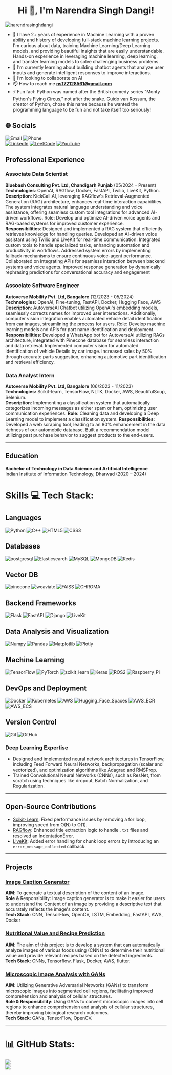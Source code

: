 <h1 align="center">Hi 👋, I'm Narendra Singh Dangi!</h1>
<p align="left"> <img src="https://komarev.com/ghpvc/?username=narendrasinghdangi&label=Profile%20views&color=0e75b6&style=flat" alt="narendrasinghdangi" /> </p>


- 👀 I have 2+ years of experience in Machine Learning with a proven ability and history of developing full-stack machine learning projects. I'm curious about data, training Machine Learning/Deep Learning models, and providing beautiful insights that are easily understandable. Hands-on experience in leveraging machine learning, deep learning, and transfer learning models to solve challenging business problems.
- 🌱 I’m currently learning about building chatbot agents that analyze user inputs and generate intelligent responses to improve interactions.
- 💞️ I’m looking to collaborate on AI
- 📫 How to reach me **ns172128561@gmail.com**
- ⚡ Fun fact:  Python was named after the British comedy series "Monty Python's Flying Circus," not after the snake. Guido van Rossum, the creator of Python, chose this name because he wanted the programming language to be fun and not take itself too seriously!

## 🌐 Socials
![Email](https://img.shields.io/badge/Email-ns172128561@gmail.com-black?style=for-the-badge)
![Phone](https://img.shields.io/badge/Phone-%2B91%207389058485-black?style=for-the-badge)<br>
[![LinkedIn](https://img.shields.io/badge/LinkedIn-%230077B5.svg?logo=linkedin&logoColor=white)](https://www.linkedin.com/in/narendra1721/)
[![LeetCode](https://img.shields.io/badge/LeetCode-%2300A8FF.svg?logo=leetcode&logoColor=white)](https://leetcode.com/Narendrasinghdangi/)
[![YouTube](https://img.shields.io/badge/YouTube-%23FF0000.svg?ogo=youtube&logoColor=white)](https://www.youtube.com/@Deeplearningbynarendra/videos)

## Professional Experience

### Associate Data Scientist
**Bluebash Consulting Pvt. Ltd, Chandigarh Punjab** (05/2024 - Present)<br>
**Technologies**: OpenAI, RAGflow, Docker, FastAPI, Twilio, LiveKit, Python.<br>
**Description**: KickCall.AI, leveraging RAGflow's Retrieval-Augmented Generation (RAG) architecture, enhances real-time interaction capabilities. The system integrates natural language understanding and voice assistance, offering seamless custom tool integrations for advanced AI-driven workflows.
Role: Develop and optimize AI-driven voice agents and RAG-based systems for improved customer experience.<br>
**Responsibilities**: Designed and implemented a RAG system that efficiently retrieves knowledge for handling queries. Developed an AI-driven voice assistant using Twilio and LiveKit for real-time communication. Integrated custom tools to handle specialized tasks, enhancing automation and productivity in workflows.
Addressed system errors by implementing fallback mechanisms to ensure continuous voice-agent performance. Collaborated on integrating APIs for seamless interaction between backend systems and voice agents. Improved response generation by dynamically rephrasing predictions for conversational accuracy and engagement

### Associate Software Engineer
**Autoverse Mobility Pvt. Ltd, Bangalore** (12/2023 - 05/2024)<br>
**Technologies:** OpenAI, Fine-tuning, FastAPI, Docker, Hugging Face, AWS<br>
**Description**: AutoverseAI Chatbot utilizing OpenAI's embedding models, seamlessly corrects names for improved user interactions. Additionally, computer vision integration enables automated vehicle detail identification from car images, streamlining the process for users. Role: Develop machine learning models and APIs for part name identification and deployment.<br>
**Responsibilities**: Developed a WhatsApp bot for AutoverseAi utilizing RAGs architecture, integrated with Pinecone database for seamless interaction and data retrieval. Implemented computer vision for automated identification of vehicle Details by car image. Increased sales by 50% through accurate parts suggestion, enhancing automotive part identification and retrieval efficiency.


### Data Analyst Intern
**Autoverse Mobility Pvt. Ltd, Bangalore** (06/2023 - 11/2023)<br>
**Technologies:** Scikit-learn, TensorFlow, NLTK, Docker, AWS, BeautifulSoup, Selenium.<br>
**Description**: Implementing a classification system that automatically categorizes incoming messages as either spam or ham, optimizing user communication experiences.
**Role**: Cleaning data and developing a Deep Learning model to implement a classification system.
**Responsibilities**: Developed a web scraping tool, leading to an 80% enhancement in the data richness of our automobile database. Built a recommendation model utilizing past purchase behavior to suggest products to the end-users.

---

## Education

**Bachelor of Technology in Data Science and Artificial Intelligence**<br>
Indian Institute of Information Technology, Dharwad (2020 – 2024)

# Skills 💻 Tech Stack:

## Languages
![Python](https://img.shields.io/badge/python-3670A0?style=for-the-badge&logo=python&logoColor=ffdd54)
![C++](https://img.shields.io/badge/c++-%2300599C.svg?style=for-the-badge&logo=c%2B%2B&logoColor=white)
![HTML5](https://img.shields.io/badge/html5-%23E34F26.svg?style=for-the-badge&logo=html5&logoColor=white)
![CSS3](https://img.shields.io/badge/css3-%231572B6.svg?style=for-the-badge&logo=css3&logoColor=white)

## Databases
![postgresql](https://img.shields.io/badge/postgresql-%23336791.svg?style=for-the-badge&logo=postgresql&logoColor=white)
![Elasticsearch](https://img.shields.io/badge/Elasticsearch-%23005571.svg?style=for-the-badge&logo=elasticsearch&logoColor=white)
![MySQL](https://img.shields.io/badge/mysql-4479A1.svg?style=for-the-badge&logo=mysql&logoColor=white)
![MongoDB](https://img.shields.io/badge/MongoDB-%234ea94b.svg?style=for-the-badge&logo=mongodb&logoColor=white)
![Redis](https://img.shields.io/badge/Redis-%23D82C2A.svg?style=for-the-badge&logo=redis&logoColor=white)

## Vector DB
![pinecone](https://img.shields.io/badge/pinecone-%23007DFF.svg?style=for-the-badge&logo=pinecone&logoColor=white)
![weaviate](https://img.shields.io/badge/weaviate-%2300A876.svg?style=for-the-badge&logo=weaviate&logoColor=white)
![FAISS](https://img.shields.io/badge/FAISS-%231A1A1A.svg?style=for-the-badge&logo=faiss&logoColor=white)
![CHROMA](https://img.shields.io/badge/CHROMA-%23F7A800.svg?style=for-the-badge&logo=python&logoColor=white)


## Backend Frameworks
![Flask](https://img.shields.io/badge/Flask-%23000.svg?style=for-the-badge&logo=flask&logoColor=white)
![FastAPI](https://img.shields.io/badge/FastAPI-%233D6B8E.svg?style=for-the-badge&logo=fastapi&logoColor=white)
![Django](https://img.shields.io/badge/Django-%23092E20.svg?style=for-the-badge&logo=django&logoColor=white)
![LiveKit](https://img.shields.io/badge/LiveKit-%234A90E2.svg?style=for-the-badge&logo=livekit&logoColor=white)

## Data Analysis and Visualization
![Numpy](https://img.shields.io/badge/Numpy-%23013243.svg?style=for-the-badge&logo=numpy&logoColor=white)
![Pandas](https://img.shields.io/badge/Pandas-%23150458.svg?style=for-the-badge&logo=pandas&logoColor=white)
![Matplotlib](https://img.shields.io/badge/Matplotlib-%230A0C2A.svg?style=for-the-badge&logo=matplotlib&logoColor=white)
![Plotly](https://img.shields.io/badge/Plotly-%23000.svg?style=for-the-badge&logo=plotly&logoColor=white)

## Machine Learning
![TensorFlow](https://img.shields.io/badge/TensorFlow-%23FF6F00.svg?style=for-the-badge&logo=tensorflow&logoColor=white)
![PyTorch](https://img.shields.io/badge/PyTorch-%23EE4C2C.svg?style=for-the-badge&logo=pytorch&logoColor=white)
![scikit_learn](https://img.shields.io/badge/scikit_learn-%23F7931E.svg?style=for-the-badge&logo=scikit-learn&logoColor=white)
![Keras](https://img.shields.io/badge/Keras-%23D00000.svg?style=for-the-badge&logo=keras&logoColor=white)
![ROS2](https://img.shields.io/badge/ROS2-%2311E7C9.svg?style=for-the-badge&logo=ros2&logoColor=white)
![Raspberry_Pi](https://img.shields.io/badge/Raspberry_Pi-%23A22846.svg?style=for-the-badge&logo=raspberrypi&logoColor=white)

## DevOps and Deployment
![Docker](https://img.shields.io/badge/Docker-%232496ED.svg?style=for-the-badge&logo=docker&logoColor=white)
![Kubernetes](https://img.shields.io/badge/Kubernetes-%2333A1D7.svg?style=for-the-badge&logo=kubernetes&logoColor=white)
![AWS](https://img.shields.io/badge/AWS-%23FF9900.svg?style=for-the-badge&logo=amazonaws&logoColor=white)
![Hugging_Face_Spaces](https://img.shields.io/badge/Hugging_Face_Spaces-%23635BFE.svg?style=for-the-badge&logo=huggingface&logoColor=white)
![AWS_ECR](https://img.shields.io/badge/AWS_%20ECR-%233D8F9C.svg?style=for-the-badge&logo=amazonaws&logoColor=white)
![AWS_ECS](https://img.shields.io/badge/AWS_%20ECS-%231F2A44.svg?style=for-the-badge&logo=amazonaws&logoColor=white)

## Version Control
![Git](https://img.shields.io/badge/Git-%23F05032.svg?style=for-the-badge&logo=git&logoColor=white)
![GitHub](https://img.shields.io/badge/GitHub-%23121011.svg?style=for-the-badge&logo=github&logoColor=white)


### Deep Learning Expertise

- Designed and implemented neural network architectures in TensorFlow, including Feed Forward Neural Networks, backpropagation (scalar and vectorized), and optimization algorithms like Adagrad and RMSProp.
- Trained Convolutional Neural Networks (CNNs), such as ResNet, from scratch using techniques like dropout, Batch Normalization, and Regularization.

---

## Open-Source Contributions

- [Scikit-Learn](https://github.com/scikit-learn/scikit-learn/pull/27066): Fixed performance issues by removing a for loop, improving speed from O(N) to O(1).
- [RAGflow](https://github.com/infiniflow/ragflow/issues/1689): Enhanced title extraction logic to handle `.txt` files and resolved an IndentationError.
- [LiveKit](https://github.com/livekit/agents/pull/1156): Added error handling for chunk loop errors by introducing an `error_message_collected` callback.

---

## Projects

### [Image Caption Generator](https://github.com/narendrasinghdangi/image-caption-generator)
**AIM**: To generate a textual description of the content of an image.<br>
**Role** & Responsibility: Image caption generator is to make it easier for users to understand the Content of an image by providing a descriptive text that accurately reflects the image's content.<br>
**Tech Stack**: CNN, TensorFlow, OpenCV, LSTM, Embedding, FastAPI, AWS, Docker

### [Nutritional Value and Recipe Prediction](https://github.com/narendrasinghdangi/Recipe-of-foods-from-Images-Using-CNN)
**AIM**: The aim of this project is to develop a system that can automatically analyze images of various foods using (CNNs) to determine their nutritional value and provide relevant recipes based on the detected ingredients.<br>
**Tech Stack**: CNNs, Tensorflow, Flask, Docker, AWS, flutter.

### [Microscopic Image Analysis with GANs](https://github.com/narendrasinghdangi/Microscopic-Image-Analysis-with-GANs-for-Cellular-Region-Identification)
**AIM**: Utilizing Generative Adversarial Networks (GANs) to transform microscopic images into segmented cell regions, facilitating improved comprehension and analysis of cellular structures.<br>
**Role & Responsibility**: Using GANs to convert microscopic images into cell regions to enhance comprehension and analysis of cellular structures, thereby improving biological research outcomes.<br>
**Tech Stack**: GANs, TensorFlow, OpenCV.

---

# 📊 GitHub Stats:
![](https://github-readme-stats.vercel.app/api?username=narendrasinghdangi&theme=dark&hide_border=false&include_all_commits=true&count_private=true)<br/>
![](https://github-readme-stats.vercel.app/api/top-langs/?username=narendrasinghdangi&theme=dark&hide_border=false&include_all_commits=true&count_private=true&layout=compact)
